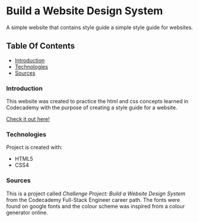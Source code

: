 # Build a Website Design System

A simple website that contains style guide a simple style guide for websites. 

## Table Of Contents
* [Introduction](#Introduction)
* [Technologies](#Technologies)
* [Sources](#Sources)

### Introduction

This website was created to practice the html and css concepts learned in Codecademy with the purpose of creating a style guide for a website.

[Check it out here!](https://jamzzy.github.io/style-guide/)

### Technologies
Project is created with:
* HTML5
* CSS4

### Sources
This is a project called *Challenge Project: Build a Website Design System* from the Codecademy Full-Stack Engineer career path. The fonts were found on google fonts and the colour scheme was inspired from a colour generator online.